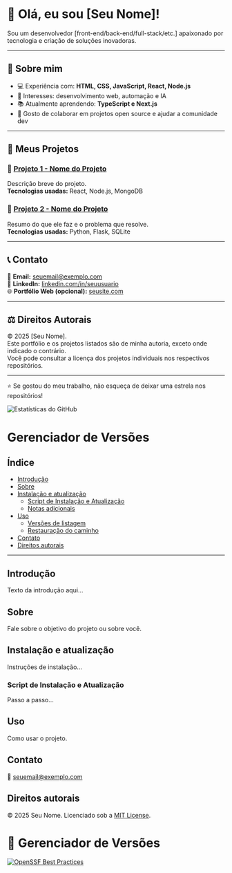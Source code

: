 # 👋 Olá, eu sou [Seu Nome]!

Sou um desenvolvedor [front-end/back-end/full-stack/etc.] apaixonado por tecnologia e criação de soluções inovadoras.

---

## 🧠 Sobre mim
- 💻 Experiência com: **HTML, CSS, JavaScript, React, Node.js**  
- 🎯 Interesses: desenvolvimento web, automação e IA  
- 📚 Atualmente aprendendo: **TypeScript e Next.js**  
- 💬 Gosto de colaborar em projetos open source e ajudar a comunidade dev  

---

## 🚀 Meus Projetos

### 🔹 [Projeto 1 - Nome do Projeto](https://github.com/usuario/projeto1)
Descrição breve do projeto.  
**Tecnologias usadas:** React, Node.js, MongoDB

### 🔹 [Projeto 2 - Nome do Projeto](https://github.com/usuario/projeto2)
Resumo do que ele faz e o problema que resolve.  
**Tecnologias usadas:** Python, Flask, SQLite

---

## 📞 Contato
📧 **Email:** [seuemail@exemplo.com](mailto:seuemail@exemplo.com)  
💼 **LinkedIn:** [linkedin.com/in/seuusuario](https://linkedin.com/in/seuusuario)  
🌐 **Portfólio Web (opcional):** [seusite.com](https://seusite.com)  

---

## ⚖️ Direitos Autorais
© 2025 [Seu Nome].  
Este portfólio e os projetos listados são de minha autoria, exceto onde indicado o contrário.  
Você pode consultar a licença dos projetos individuais nos respectivos repositórios.

---

⭐ Se gostou do meu trabalho, não esqueça de deixar uma estrela nos repositórios!  

![Estatísticas do GitHub](https://github-readme-stats.vercel.app/api?username=seuusuario&show_icons=true&theme=dracula)


# Gerenciador de Versões

## Índice
- [Introdução](#introdução)
- [Sobre](#sobre)
- [Instalação e atualização](#instalação-e-atualização)
  - [Script de Instalação e Atualização](#script-de-instalação-e-atualização)
  - [Notas adicionais](#notas-adicionais)
- [Uso](#uso)
  - [Versões de listagem](#versões-de-listagem)
  - [Restauração do caminho](#restaurando-o-caminho)
- [Contato](#contato)
- [Direitos autorais](#direitos-autorais)

---

## Introdução
Texto da introdução aqui...

## Sobre
Fale sobre o objetivo do projeto ou sobre você.

## Instalação e atualização
Instruções de instalação...

### Script de Instalação e Atualização
Passo a passo...

## Uso
Como usar o projeto.

## Contato
📧 [seuemail@exemplo.com](mailto:seuemail@exemplo.com)

## Direitos autorais
© 2025 Seu Nome. Licenciado sob a [MIT License](LICENSE).

# 🧭 Gerenciador de Versões
[![OpenSSF Best Practices](https://bestpractices.coreinfrastructure.org/projects/1234/badge)](https://bestpractices.coreinfrastructure.org/projects/1234)

